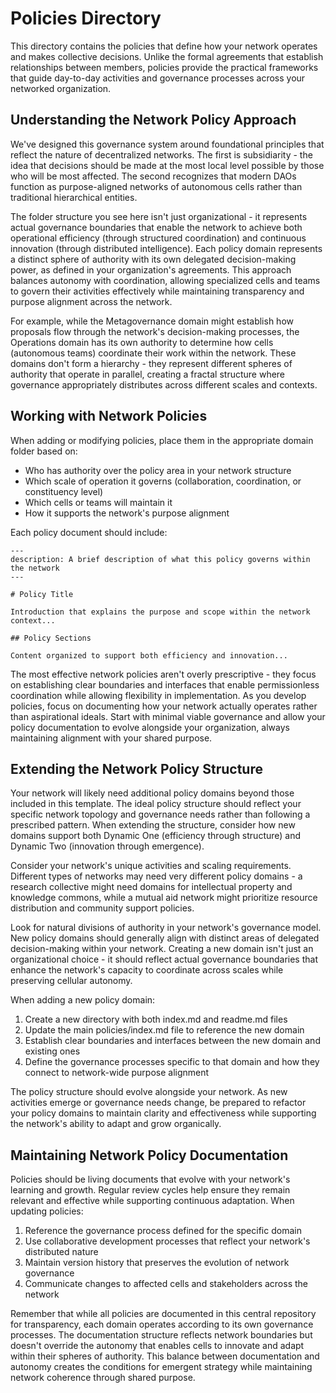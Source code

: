 # Policies Directory

This directory contains the policies that define how your network operates and makes collective decisions. Unlike the formal agreements that establish relationships between members, policies provide the practical frameworks that guide day-to-day activities and governance processes across your networked organization.

## Understanding the Network Policy Approach

We've designed this governance system around foundational principles that reflect the nature of decentralized networks. The first is subsidiarity - the idea that decisions should be made at the most local level possible by those who will be most affected. The second recognizes that modern DAOs function as purpose-aligned networks of autonomous cells rather than traditional hierarchical entities.

The folder structure you see here isn't just organizational - it represents actual governance boundaries that enable the network to achieve both operational efficiency (through structured coordination) and continuous innovation (through distributed intelligence). Each policy domain represents a distinct sphere of authority with its own delegated decision-making power, as defined in your organization's agreements. This approach balances autonomy with coordination, allowing specialized cells and teams to govern their activities effectively while maintaining transparency and purpose alignment across the network.

For example, while the Metagovernance domain might establish how proposals flow through the network's decision-making processes, the Operations domain has its own authority to determine how cells (autonomous teams) coordinate their work within the network. These domains don't form a hierarchy - they represent different spheres of authority that operate in parallel, creating a fractal structure where governance appropriately distributes across different scales and contexts.

## Working with Network Policies

When adding or modifying policies, place them in the appropriate domain folder based on:

- Who has authority over the policy area in your network structure
- Which scale of operation it governs (collaboration, coordination, or constituency level)
- Which cells or teams will maintain it
- How it supports the network's purpose alignment

Each policy document should include:

```
---
description: A brief description of what this policy governs within the network
---

# Policy Title

Introduction that explains the purpose and scope within the network context...

## Policy Sections

Content organized to support both efficiency and innovation...
```

The most effective network policies aren't overly prescriptive - they focus on establishing clear boundaries and interfaces that enable permissionless coordination while allowing flexibility in implementation. As you develop policies, focus on documenting how your network actually operates rather than aspirational ideals. Start with minimal viable governance and allow your policy documentation to evolve alongside your organization, always maintaining alignment with your shared purpose.

## Extending the Network Policy Structure

Your network will likely need additional policy domains beyond those included in this template. The ideal policy structure should reflect your specific network topology and governance needs rather than following a prescribed pattern. When extending the structure, consider how new domains support both Dynamic One (efficiency through structure) and Dynamic Two (innovation through emergence).

Consider your network's unique activities and scaling requirements. Different types of networks may need very different policy domains - a research collective might need domains for intellectual property and knowledge commons, while a mutual aid network might prioritize resource distribution and community support policies.

Look for natural divisions of authority in your network's governance model. New policy domains should generally align with distinct areas of delegated decision-making within your network. Creating a new domain isn't just an organizational choice - it should reflect actual governance boundaries that enhance the network's capacity to coordinate across scales while preserving cellular autonomy.

When adding a new policy domain:

1. Create a new directory with both index.md and readme.md files
2. Update the main policies/index.md file to reference the new domain
3. Establish clear boundaries and interfaces between the new domain and existing ones
4. Define the governance processes specific to that domain and how they connect to network-wide purpose alignment

The policy structure should evolve alongside your network. As new activities emerge or governance needs change, be prepared to refactor your policy domains to maintain clarity and effectiveness while supporting the network's ability to adapt and grow organically.

## Maintaining Network Policy Documentation

Policies should be living documents that evolve with your network's learning and growth. Regular review cycles help ensure they remain relevant and effective while supporting continuous adaptation. When updating policies:

1. Reference the governance process defined for the specific domain
2. Use collaborative development processes that reflect your network's distributed nature
3. Maintain version history that preserves the evolution of network governance
4. Communicate changes to affected cells and stakeholders across the network

Remember that while all policies are documented in this central repository for transparency, each domain operates according to its own governance processes. The documentation structure reflects network boundaries but doesn't override the autonomy that enables cells to innovate and adapt within their spheres of authority. This balance between documentation and autonomy creates the conditions for emergent strategy while maintaining network coherence through shared purpose.